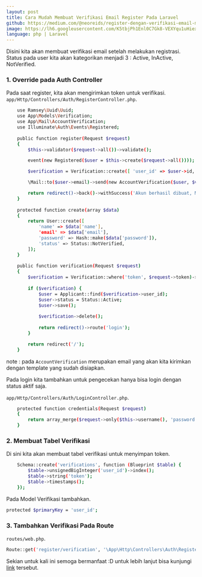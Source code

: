 ```yaml
---
layout: post
title: Cara Mudah Membuat Verifikasi Email Register Pada Laravel
github: https://medium.com/@neoreids/register-dengan-verifikasi-email-menggunakan-laravel-part-1-c468d859856f
image: https://lh6.googleusercontent.com/K5tbjPh1Enl0C7Gk8-VEXYqu1uHiexakXp4AIc5JrWaDhBMLqQiazgLLcs0RSsmF6ywlM-Xz345xUHn0mdLVl7PQtPPkg8iE6IslmQwOpp82kwfF978MdJkQiOj7mt0m43NqCzj1
language: php | Laravel
---
```


Disini kita akan membuat verifikasi email setelah melakukan registrasi. Status pada user kita akan kategorikan menjadi 3 : Active, InActive, NotVerified.

### 1. Override pada Auth Controller
Pada saat register, kita akan mengirimkan token untuk verifikasi.
`app/Http/Controllers/Auth/RegisterController.php`.
```bash
    use Ramsey\Uuid\Uuid;
    use App\Models\Verification;
    use App\Mail\AccountVerification;
    use Illuminate\Auth\Events\Registered;
    
    public function register(Request $request)
    {
        $this->validator($request->all())->validate();

        event(new Registered($user = $this->create($request->all())));

        $verification = Verification::create([ 'user_id' => $user->id, 'token' => Uuid::uuid4()->toString() ]);

        \Mail::to($user->email)->send(new AccountVerification($user, $verification->token));

        return redirect()->back()->withSuccess('Akun berhasil dibuat, Mohon periksa email Anda <b>' . $request->email . '</b> untuk melakukan aktivasi.');
    }
    
    protected function create(array $data)
    {
        return User::create([
            'name' => $data['name'],
            'email' => $data['email'],
            'password' => Hash::make($data['password']),
            'status' => Status::NotVerified,
        ]);
    }
    
    public function verification(Request $request)
    {
        $verification = Verification::where('token', $request->token)->first();
        
        if ($verification) {
            $user = Applicant::find($verification->user_id);
            $user->status = Status::Active;
            $user->save();
            
            $verification->delete();
            
            return redirect()->route('login');
        }

        return redirect('/');
    }
```

note : pada `AccountVerification` merupakan email yang akan kita kirimkan dengan template yang sudah disiapkan.

Pada login kita tambahkan untuk pengecekan hanya bisa login dengan status aktif saja.

`app/Http/Controllers/Auth/LoginController.php`.
```bash
    protected function credentials(Request $request)
    {
        return array_merge($request->only($this->username(), 'password'), ['status' => Status:Active]);
    }
```

### 2. Membuat Tabel Verifikasi
Di sini kita akan membuat tabel verifikasi untuk menyimpan token.
```bash
    Schema::create('verifications', function (Blueprint $table) {
        $table->unsignedBigInteger('user_id')->index();
        $table->string('token');
        $table->timestamps();
    });
```

Pada Model Verifikasi tambahkan.
```bash
protected $primaryKey = 'user_id';
```

### 3. Tambahkan Verifikasi Pada Route
`routes/web.php`.
```bash
Route::get('register/verification', '\App\Http\Controllers\Auth\RegisterController@verification')->name('register.verification');
```

Sekian untuk kali ini semoga bermanfaat :D untuk lebih lanjut bisa kunjungi [link](https://medium.com/@neoreids/register-dengan-verifikasi-email-menggunakan-laravel-part-1-c468d859856f) tersebut.
